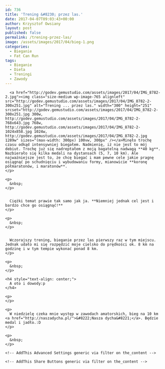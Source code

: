 ```yaml
---
id: 736
title: 'Trening &#8230; przez las.'
date: 2017-04-07T09:03:43+00:00
author: Krzysztof Owsiany
layout: post
published: false
permalink: /trening-przez-las/
image: /assets/images/2017/04/bieg-1.png
categories:
  - Bieganie
  - Fat Can Run
tags:
  - Bieganie
  - Dieta
  - Treningi
  - Zawody
---
```

<div id="dslc-theme-content">
  <div id="dslc-theme-content-inner">

      <a href="http://godev.gemustudio.com/assets/images/2017/04/IMG_8782-2.jpg"><img class="size-medium wp-image-765 alignleft" src="http://godev.gemustudio.com/assets/images/2017/04/IMG_8782-2-300x251.jpg" alt="Trening ... przez las." width="300" height="251" srcset="http://godev.gemustudio.com/assets/images/2017/04/IMG_8782-2-300x251.jpg 300w, http://godev.gemustudio.com/assets/images/2017/04/IMG_8782-2-768x643.jpg 768w, http://godev.gemustudio.com/assets/images/2017/04/IMG_8782-2-1024x858.jpg 1024w, http://godev.gemustudio.com/assets/images/2017/04/IMG_8782-2.jpg 1289w" sizes="(max-width: 300px) 100vw, 300px" /></a>Minęło trochę czasu odkąd intensywniej biegałem. Nadmienię, iż nie jest to mój debiut. Trochę już się nadreptałem z moją bagatelną nadwagą **40 kg**. Nazbierało się kilka medali na dystansach (5, 7, 10 km). Ale najważniejsze jest to, że chcę biegać i mam pewne cele jakie pragnę osiągnąć po schudnięciu i wybudowaniu formy, mianowicie **koronę półmaratonów, i maratonów**.
    </p>
    
    <p>
      &nbsp;
    </p>
    

      Ciężki temat prawie tak samo jak ja. **Niemniej jednak cel jest i bardzo chce go osiągnąć!**
    </p>
    
    <p>
      &nbsp;
    </p>
    

      Wczorajszy trening, bieganie przez las pierwszy raz w tym miejscu. Jednak udało mi się rozpędzić moje cielsko do prędkości ok. 8 km na godzinę i w tym tempie wykonać ponad 8 km.
    </p>
    
    <p>
      &nbsp;
    </p>
    
    <h4 style="text-align: center;">
      A oto i dowody:p
    </h4>
    
    <p>
    </p>
    
    <p>
      W niedzielę czeka mnie występ w zawodach amatorskich, bieg na 10 km <a href="http://naszadycha.pl/">&#8222;Nasza dycha&#8221;</a>. Będzie medal i jadło.:D
    </p>
    
    <p>
      &nbsp;
    </p>
    
    <!-- AddThis Advanced Settings generic via filter on the_content -->
    
    <!-- AddThis Share Buttons generic via filter on the_content -->
  </div>
</div>